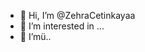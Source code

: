 - 👋 Hi, I’m @ZehraCetinkayaa
- 👀 I’m interested in ...
- 🌱 I’mü..

<!---
ZehraCetinkayaa/ZehraCetinkayaa is a ✨ special ✨ repository because its `README.md` (this file) appears on your GitHub profile.
You can click the Preview link to take a look at your changes.
--->
